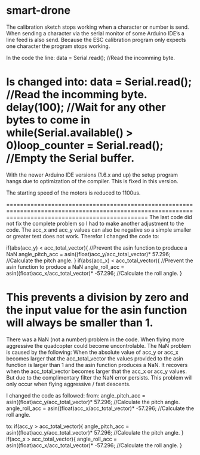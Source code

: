 # smart-drone
The calibration sketch stops working when a character or number is send. When sending a character via the serial monitor of some Arduino IDE’s a line feed is also send. Because the ESC calibration program only expects one character the program stops working.

In the code the line:
data = Serial.read();                                                               //Read the incomming byte.

Is changed into:
data = Serial.read();                                                               //Read the incomming byte.
delay(100);                                                                         //Wait for any other bytes to come in
while(Serial.available() > 0)loop_counter = Serial.read();                          //Empty the Serial buffer.
=====================================================================================================================================================
With the newer Arduino IDE versions (1.6.x and up) the setup program hangs due to optimization of the compiler. This is fixed in this version.

The starting speed of the motors is reduced to 1100us.


=====================================================================================================================================================
The last code did not fix the complete problem so I had to make another adjustment to the code. The acc_x and acc_y values can also be negative so a simple smaller or greater test does not work.
Therefor I changed the code to:

if(abs(acc_y) < acc_total_vector){                                        //Prevent the asin function to produce a NaN
  angle_pitch_acc = asin((float)acc_y/acc_total_vector)* 57.296;          //Calculate the pitch angle.
}
if(abs(acc_x) < acc_total_vector){                                        //Prevent the asin function to produce a NaN
  angle_roll_acc = asin((float)acc_x/acc_total_vector)* -57.296;          //Calculate the roll angle.
}

This prevents a division by zero and the input value for the asin function will always be smaller than 1.
=====================================================================================================================================================
There was a NaN (not a number) problem in the code. When flying more aggressive the quadcopter could become uncontrolable. The NaN problem is caused by the following:
When the absolute value of acc_y or acc_x becomes larger that the acc_total_vector the values provided to the asin function is larger than 1 and the asin function produces a NaN.
It recovers when the acc_total_vector becomes larger that the acc_x or acc_y values. But due to the complimentary filter the NaN error persists.
This problem will only occur when flying aggressive / fast descents. 

I changed the code as followed:
from:
angle_pitch_acc = asin((float)acc_y/acc_total_vector)* 57.296;            //Calculate the pitch angle.
angle_roll_acc = asin((float)acc_x/acc_total_vector)* -57.296;            //Calculate the roll angle.

to:
if(acc_y > acc_total_vector){
  angle_pitch_acc = asin((float)acc_y/acc_total_vector)* 57.296;            //Calculate the pitch angle.
}
if(acc_x > acc_total_vector){
  angle_roll_acc = asin((float)acc_x/acc_total_vector)* -57.296;            //Calculate the roll angle.
}
